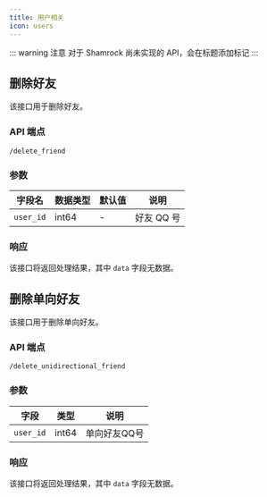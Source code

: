 ```yaml
---
title: 用户相关
icon: users
---
```


::: warning 注意
对于 Shamrock 尚未实现的 API，会在标题添加标记 <Badge text="未实现" type="danger" vertical="baseline" />
:::

## 删除好友 <Badge text="未实现" type="danger" />

该接口用于删除好友。

### API 端点

`/delete_friend`

### 参数

| 字段名    | 数据类型 | 默认值 | 说明       |
| --------- | -------- | ------ | ---------- |
| `user_id` | int64    | -      | 好友 QQ 号 |

### 响应

该接口将返回处理结果，其中 `data` 字段无数据。

## 删除单向好友 <Badge text="未实现" type="danger" />

该接口用于删除单向好友。

### API 端点

`/delete_unidirectional_friend`

### 参数

| 字段      | 类型  | 说明         |
| --------- | ----- | ------------ |
| `user_id` | int64 | 单向好友QQ号 |

### 响应

该接口将返回处理结果，其中 `data` 字段无数据。
